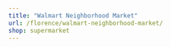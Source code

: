 ```yaml
---
title: "Walmart Neighborhood Market"
url: /florence/walmart-neighborhood-market/
shop: supermarket
---
```

